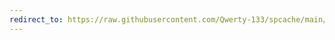 ```yaml
---
redirect_to: https://raw.githubusercontent.com/Qwerty-133/spcache/main/bin/uninstall_spcache.ps1
---
```

